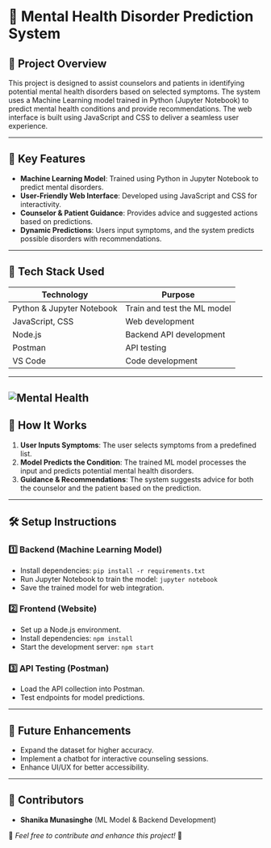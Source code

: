 # 🧠 Mental Health Disorder Prediction System

## 📌 Project Overview
This project is designed to assist counselors and patients in identifying potential mental health disorders based on selected symptoms. The system uses a Machine Learning model trained in Python (Jupyter Notebook) to predict mental health conditions and provide recommendations. The web interface is built using JavaScript and CSS to deliver a seamless user experience.

---

## 🎯 Key Features
- **Machine Learning Model**: Trained using Python in Jupyter Notebook to predict mental disorders.
- **User-Friendly Web Interface**: Developed using JavaScript and CSS for interactivity.
- **Counselor & Patient Guidance**: Provides advice and suggested actions based on predictions.
- **Dynamic Predictions**: Users input symptoms, and the system predicts possible disorders with recommendations.

---

## 🔧 Tech Stack Used
| Technology | Purpose |
|------------|---------|
| Python & Jupyter Notebook | Train and test the ML model |
| JavaScript, CSS | Web development |
| Node.js | Backend API development |
| Postman | API testing |
| VS Code | Code development |

---
![Mental Health](https://i.pinimg.com/originals/6d/28/af/6d28afdca2f4aa9fcd8ec471fe9a6615.gif)
---
## 🚀 How It Works
1. **User Inputs Symptoms**: The user selects symptoms from a predefined list.
2. **Model Predicts the Condition**: The trained ML model processes the input and predicts potential mental health disorders.
3. **Guidance & Recommendations**: The system suggests advice for both the counselor and the patient based on the prediction.
---

## 🛠 Setup Instructions
### 1️⃣ Backend (Machine Learning Model)
- Install dependencies: `pip install -r requirements.txt`
- Run Jupyter Notebook to train the model: `jupyter notebook`
- Save the trained model for web integration.

### 2️⃣ Frontend (Website)
- Set up a Node.js environment.
- Install dependencies: `npm install`
- Start the development server: `npm start`

### 3️⃣ API Testing (Postman)
- Load the API collection into Postman.
- Test endpoints for model predictions.

---
## 📢 Future Enhancements
- Expand the dataset for higher accuracy.
- Implement a chatbot for interactive counseling sessions.
- Enhance UI/UX for better accessibility.
---

## 👥 Contributors
- **Shanika Munasinghe** (ML Model & Backend Development)

📌 *Feel free to contribute and enhance this project!* 🚀
